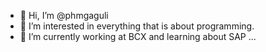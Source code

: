 - 👋 Hi, I’m @phmgaguli
- 👀 I’m interested in everything that is about programming.
- 🌱 I’m currently working at BCX  and learning about SAP ...


<!---
phmgaguli/phmgaguli is a ✨ special ✨ repository because its `README.md` (this file) appears on your GitHub profile.
You can click the Preview link to take a look at your changes.
--->
